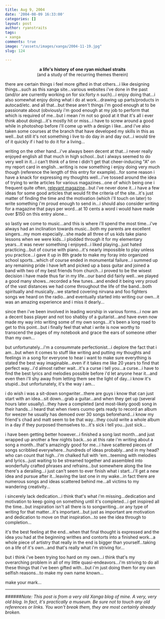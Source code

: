 ```yaml
---
title: Aug 9, 2004
date: '2004-08-09 16:33:00'
categories: []
layout: post
author: ryanstraits
tags:
- xanga
comments: true
image: "/assets/images/xanga/2004-11-19.jpg"
slug: 124

---
```

<P align="center"><STRONG>a life's history of one ryan michael straits<BR></STRONG>(and a study of the recurring themes therein)</P>

<!-- break -->

<P>there are certain things i feel more gifted in that others...i like designing things...such as this xanga site...various websites i've done in the past (and/or are currently working on for six:forty n such)...i enjoy doing that...i also somewhat enjoy doing what i do at work...drawing up parts/products in autocad/etc. and all that...but these aren't things i'm good enough at to be passionate about (obviously i'm good enough at my job to perform that which is required of me...but i mean i'm not so good at it that it's all i ever think about doing)...it's mostly hit or miss...i have to screw around a good while in photoshop before i'll come up with a design i like...and i've also taken some courses at the branch that have developed my skills in this as well...but still it's not something i live to do day in and day out...i would tire of it quickly if i had to do it for a living...</P>
<P>writing on the other hand...i've always been decent at that...i never really enjoyed english all that much in high school...but i always seemed to do very well in it...i can't think of a time i didn't get that cheer-inducing "A" on my report card in english...writing is now something i enjoy doing very much though (reference the length of this entry for example)...for some reason i have a knack for expressing my thoughts well...i've tossed around the idea of trying to write articles for various magazines...one of which being one i frequent quite often, <A href="http://www.relevantmagazine.com" target="_blank">relevant magazine</A>...but i've never done it...i have a few ideas for some good articles that would fit the criteria of the site...it's just matter of finding the time and the motivation (which i'll touch on later) to write something i'm proud enough to send in...i should also consider writing for a magazine that pays per word...at 10 cents a word i would have made over $150 on this entry alone...</P>
<P>so lastly we come to music...and this is where i'll spend the most time...i've always had an inclination towards music...both my parents are excellent singers...my mom especially...she made all three of us kids take piano lessons when we were kids...i&nbsp;plodded through it for my elementary years...it was never something i enjoyed...i liked playing...just hated practicing...but of course with piano...it's nearly impossible to play unless you practice...i gave it up in 8th grade to make my foray into organized school sports...which of course ended in monumental failure...i summed up any remaining pride i have left and picked up a bass guitar and joined a band with two of my best friends from church...i proved to be the wisest decision i have made thus far in my life...our band did fairly well...we played a good many shows...recorded a few tunes...and ended it being very proud of the vast distances we had come throughout the life of the band...both spiritually and musically...we started covering nirvana and foo fighters songs we heard on the radio...and eventually started into writing our own...it was an amazing experience and i miss it dearly...</P>
<P>since then i've been involved in leading worship in various forms...i now am a&nbsp;decent bass player and not too shabby of a guitarist...and have even now made my way into writing some of my own songs...it's been a long road to get to this point...but i finally feel that what i write is now worthy to transcend the pages of my notebook and grace the ears of someone other than my own...</P>
<P>but unfortunately...i'm a consummate perfectionist...i deplore the fact that i am...but when it comes to stuff like writing and putting my thoughts and feelings in a song for everyone to hear i want to make sure everything is stated the best way imaginable...even if it takes me like 20 years to find that perfect way...i'd almost rather wait...it's a curse i tell you...a curse...i have to find the best lyrics and&nbsp;melodies possible before i'd let anyone hear it...and even then i'll shy away from letting them see the light of day...i know it's stupid...but unfortunately, it's the way i am...</P>
<P>i do wish i was a sit-down songwriter...there are guys&nbsp;i know that can just start with an idea...sit down...grab a guitar...and when they get up (several hours later usually)...they have a completed (and&nbsp;most-likely good) song in their hands...i heard that when rivers cuomo gets ready to record an album for weezer he usually has demoed over 30 songs beforehand...i know my friend's chad and matt seem to be that way...they could write a whole album in a day if they purposed themselves to...it's sick i tell you...just sick...</P>
<P>i have been getting better however...i finished a song last month...and just wrapped up another a few nights back...so at this rate i'm writing about a song a month...that's amazingly good for me...i have scattered pieces of songs scribbled everywhere...hundreds of ideas probably...and in my head? who can count that high...i'm chalked full with 'em...teeming with melodies and lyrics...just waiting to be streamed together and assembled into wonderfully crafted phrases and refrains...but somewhere along the line there's a derailing...i just can't seem to ever finish what i start...i'll get a new idea and pursue after it...leaving the last one in my wake...in fact there are numerous songs and ideas scattered behind me...all victims to my wandering creativity...</P>
<P>i sincerely lack dedication...i think that's what i'm missing...dedication and motivation to keep going on something until it's completed...i get inspired all the time...but inspiration isn't all there is to songwriting...or any type of writing for that matter...it's important...but just as important are motivation and dedication to move on that inspiration...to see the idea through to completion...</P>
<P>it's the best feeling at the end...when that final thought is expressed and the idea you had at the beginning writhes and contorts into a finished work...a whole piece of artistry that really in the end is bigger than yourself...taking on a life of it's own...and that's really what i'm striving for...</P>
<P>but i think i've been trying too hard on my own...i think that's my overarching problem in all of my little quasi-endeavors...i'm striving to do all these things that i've been gifted with...but i'm just doing them for my own selfish reasons...to make my own name known...</P>
<P>make your mark...</P>

---

######*Note: This post is from a very old Xanga blog of mine. A very, very old blog. In fact, it's practically a museum. Be sure not to touch any old references or links. You won't break them, they are most certainly already broken.*